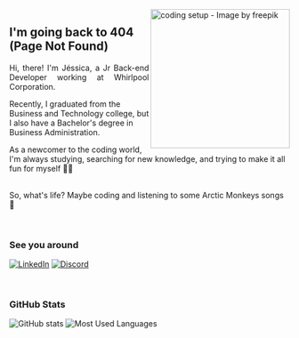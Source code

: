  <img align="right" alt=" coding setup - Image by freepik" height="250" src="https://github.com/jessicalves16/jessicalves16/assets/79365956/8dd8fdb5-9e49-4ed7-8913-03bbc0aeff79"> 

## I'm going back to 404 (Page Not Found)

<p align="justify"> Hi, there! I'm Jéssica, a Jr Back-end Developer working at Whirlpool Corporation.
  
Recently, I graduated from the Business and Technology college, but I also have a Bachelor's degree in Business Administration. 

As a newcomer to the coding world, I'm always studying, searching for new knowledge, and trying to make it all fun for myself 👩‍💻

<br>
So, what's life? Maybe coding and listening to some Arctic Monkeys songs 🪩</p>

<br>
<h3 align="left">See you around</h3>

[![LinkedIn](https://img.shields.io/badge/-LinkedIn-000?style=for-the-badge&logo=linkedin&logoColor=FF00F6&color:FFF)](https://www.linkedin.com/in/jessicalves/) 
[![Discord](https://img.shields.io/badge/Discord-000?style=for-the-badge&logo=discord&&logoColor=FF00F6&color:FFF)](https://https://discord.com/channels/@jsca_alves/)

<br>
<h3 align="left">GitHub Stats</h3>

![GitHub stats](https://github-readme-stats-git-masterrstaa-rickstaa.vercel.app/api?username=jsca-alves&hide_title=true&show_icons=true&include_all_commits=false&count_private=true&line_height=25&hide=issues&bg_color=000&title_color=FF00F6&text_color=FFF&border_radius=3&border_color=36123c&icon_color=FF00F6&theme=jolly)
![Most Used Languages](https://github-readme-stats-git-masterrstaa-rickstaa.vercel.app/api/top-langs/?username=jsca-alves&line_height=10&card_width=290&layout=compact&hide_title=false&count_private=true&langs_count=4&show_icons=true&title_color=FF00F6&hide=html,css&bg_color=000&text_color=8B8B8B&border_radius=3&border_color=561760&count_private=true)
<br>
